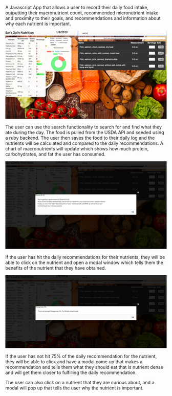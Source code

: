 
A Javascript App that allows a user to record their daily food intake, outputting their macronutrient count, recommended micronutrient intake and proximity to their goals, and recommendations and information about why each nutrient is important.


![picture](searchfunctionality.jpg)

The user can use the search functionality to search for and find what they ate during the day. The food is pulled from the USDA API and seeded using a ruby backend. The user then saves the food to their daily log and the nutrients will be calculated and compared to the daily recommendations. A chart of macronutrients will update which shows how much protein, carbohydrates, and fat the user has consumed.


![picture](benefitsmodal.jpg)

If the user has hit the daily recommendations for their nutrients, they will be able to click on the nutrient and open a modal window which tells them the benefits of the nutrient that they have obtained.


![picture](recommendationsmodal.jpg)

If the user has not hit 75% of the daily recommendation for the nutrient, they will be able to click and have a modal come up that makes a recommendation and tells them what they should eat that is nutrient dense and will get them closer to fulfilling the daily recommendation.


The user can also click on a nutrient that they are curious about, and a modal will pop up that tells the user why the nutrient is important.
